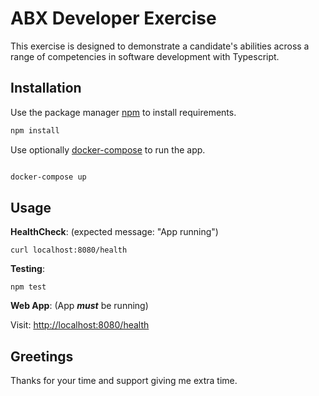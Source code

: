 # ABX Developer Exercise
This exercise is designed to demonstrate a candidate's abilities across a range of competencies in software development with Typescript. 

## Installation

Use the package manager [npm](https://pip.pypa.io/en/stable/) to install requirements.

```bash
npm install

```

Use optionally [docker-compose](https://docs.docker.com/compose/install/) to run the app.

```bash

docker-compose up
```

## Usage

**HealthCheck**: (expected message: "App running")

```curl
curl localhost:8080/health
```

**Testing**: 

```curl
npm test
```

**Web App**: (App **_must_** be running)

Visit: [http://localhost:8080/health](http://localhost:8080/health)


## Greetings
Thanks for your time and support giving me extra time.
